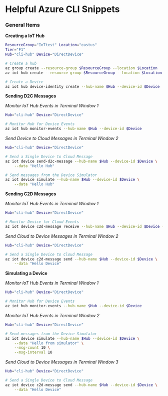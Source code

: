# Helpful Azure CLI Snippets

### General Items


__Creating a IoT Hub__

```bash
ResourceGroup="IoTtest" Location="eastus"
Tier="F1"
Hub="cli-hub" Device="DirectDevice"

# Create a hub
az group create --resource-group $ResourceGroup --location $Location
az iot hub create --resource-group $ResourceGroup --location $Location --name $Hub --sku $Tier 

# Create a Device
az iot hub device-identity create --hub-name $Hub --device-id $Device
```

__Sending D2C Messages__

_Monitor IoT Hub Events in Terminal Window 1_

```bash
Hub="cli-hub" Device="DirectDevice"

# Monitor Hub for Device Events
az iot hub monitor-events --hub-name $Hub --device-id $Device
```

_Send Device to Cloud Messages in Terminal Window 2_

```bash
Hub="cli-hub" Device="DirectDevice"

# Send a Single Device to Cloud Message
az iot device send-d2c-message --hub-name $Hub --device-id $Device \
    --data "Hello Hub"

# Send messages from the Device Simulator
az iot device simulate --hub-name $Hub --device-id $Device \
    --data "Hello Hub"
```

__Sending C2D Messages__

_Monitor IoT Hub Events in Terminal Window 1_

```bash
Hub="cli-hub" Device="DirectDevice"

# Monitor Device for Cloud Events
az iot device c2d-message receive --hub-name $Hub --device-id $Device -ojsonc
```


_Send Cloud to Device Messages in Terminal Window 2_

```bash
Hub="cli-hub" Device="DirectDevice"

# Send a Single Device to Cloud Message
az iot device c2d-message send --hub-name $Hub --device-id $Device \
    --data "Hello Device"
```


__Simulating a Device__

_Monitor IoT Hub Events in Terminal Window 1_

```bash
Hub="cli-hub" Device="DirectDevice"

# Monitor Hub for Device Events
az iot hub monitor-events --hub-name $Hub --device-id $Device
```


_Monitor IoT Hub Events in Terminal Window 2_

```bash
Hub="cli-hub" Device="DirectDevice"

# Send messages from the Device Simulator
az iot device simulate --hub-name $Hub --device-id $Device \
    --data "Hello from simulator" \
    --msg-count 10 \
    --msg-interval 10
```


_Send Cloud to Device Messages in Terminal Window 3_

```bash
Hub="cli-hub" Device="DirectDevice"

# Send a Single Device to Cloud Message
az iot device c2d-message send --hub-name $Hub --device-id $Device \
    --data "Hello Device"
```